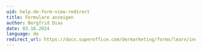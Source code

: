 ```yaml
---
uid: help-de-form-view-redirect
title: Formulare anzeigen
author: Bergfrid Dias
date: 03.18.2024
language: de
redirect_url: https://docs.superoffice.com/de/marketing/forms/learn/index.html#view
---
```

